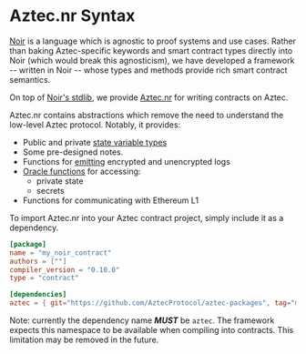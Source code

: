 # Aztec.nr Syntax

[Noir](https://noir-lang.org/) is a language which is agnostic to proof systems and use cases. Rather than baking Aztec-specific keywords and smart contract types directly into Noir (which would break this agnosticism), we have developed a framework -- written in Noir -- whose types and methods provide rich smart contract semantics.

On top of [Noir's stdlib](https://noir-lang.org/standard_library/array_methods), we provide [Aztec.nr](https://github.com/AztecProtocol/aztec-packages/tree/master/yarn-project/aztec-nr) for writing contracts on Aztec.

Aztec.nr contains abstractions which remove the need to understand the low-level Aztec protocol. Notably, it provides:

- Public and private [state variable types](./types.md)
- Some pre-designed notes.
- Functions for [emitting](./events.md) encrypted and unencrypted logs
- [Oracle functions](./functions.md#oracle-calls) for accessing:
  - private state
  - secrets
- Functions for communicating with Ethereum L1

To import Aztec.nr into your Aztec contract project, simply include it as a dependency.

```toml
[package]
name = "my_noir_contract"
authors = [""]
compiler_version = "0.10.0"
type = "contract"

[dependencies]
aztec = { git="https://github.com/AztecProtocol/aztec-packages", tag="master", directory="yarn-project/noir-libs/aztec-noir" }
```

Note: currently the dependency name ***MUST*** be `aztec`. The framework expects this namespace to be available when compiling into contracts. This limitation may be removed in the future.